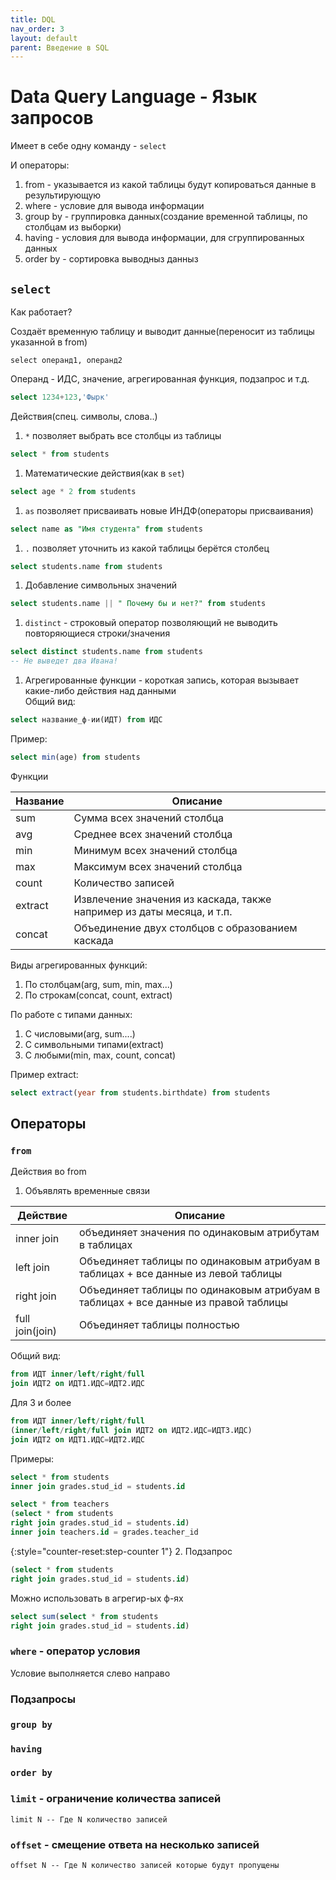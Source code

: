 ```yaml
---
title: DQL
nav_order: 3
layout: default
parent: Введение в SQL
---
```

# Data Query Language - Язык запросов 

Имеет в себе одну команду - `select`

И операторы:
1. from - указывается из какой таблицы будут копироваться данные в результирующую
2. where - условие для вывода информации
3. group by - группировка данных(создание временной таблицы, по столбцам из выборки)
4. having - условия для вывода информации, для сгруппированных данных
5. order by - сортировка выводныз данныз

## `select`

Как работает?

Создаёт временную таблицу и выводит данные(переносит из таблицы указанной в from)
```
select операнд1, операнд2
```
Операнд - ИДС, значение, агрегированная функция, подзапрос и т.д.

 ```sql
 select 1234+123,'Фырк'
 ```

Действия(спец. символы, слова..)

1. `*` позволяет выбрать все столбцы из таблицы
```sql
select * from students
```
1. Математические действия(как в `set`)
```sql
select age * 2 from students
```
1. `as` позволяет присваивать новые ИНДФ(операторы присваивания)
```sql
select name as "Имя студента" from students
```
1. `.` позволяет уточнить из какой таблицы берётся столбец
```sql
select students.name from students
```
1. Добавление символьных значений
```sql
select students.name || " Почему бы и нет?" from students
```
1. `distinct` - строковый оператор позволяющий не выводить повторяющиеся строки/значения
```sql
select distinct students.name from students
-- Не выведет два Ивана!
```
1. Агрегированные функции - короткая запись, которая вызывает какие-либо действия над данными<br>Общий вид:
```sql
select название_ф-ии(ИДТ) from ИДС
```
Пример:
```sql
select min(age) from students
```
Функции

| Название | Описание                                                              |
| -------- | --------------------------------------------------------------------- |
| sum      | Сумма всех значений столбца                                           |
| avg      | Среднее всех значений столбца                                         |
| min      | Минимум всех значений столбца                                         |
| max      | Максимум всех значений столбца                                        |
| count    | Количество записей                                                    |
| extract  | Извлечение значения из каскада, также например из даты месяца, и т.п. |
| concat   | Объединение двух столбцов с образованием каскада                      |

Виды агрегированных функций:
1. По столбцам(arg, sum, min, max...)
2. По строкам(concat, count, extract)

По работе с типами данных:
1. С числовыми(arg, sum....)
2. С символьными типами(extract)
3. С любыми(min, max, count, concat)

Пример extract:
```sql
select extract(year from students.birthdate) from students
```

## Операторы

### `from`

Действия во from
1. Объявлять временные связи

| Действие        | Описание                                                                            |
| --------------- | ----------------------------------------------------------------------------------- |
| inner join      | объединяет значения по одинаковым атрибутам в таблицах                              |
| left join       | Объединяет таблицы по одинаковым атрибуам в таблицах + все данные из левой таблицы  |
| right join      | Объединяет таблицы по одинаковым атрибуам в таблицах + все данные из правой таблицы |
| full join(join) | Объединяет таблицы полностью                                                        |

Общий вид:
```sql
from ИДТ inner/left/right/full 
join ИДТ2 on ИДТ1.ИДС=ИДТ2.ИДС
```

Для 3 и более
```sql
from ИДТ inner/left/right/full 
(inner/left/right/full join ИДТ2 on ИДТ2.ИДС=ИДТ3.ИДС) 
join ИДТ2 on ИДТ1.ИДС=ИДТ2.ИДС
```

Примеры:
```sql
select * from students
inner join grades.stud_id = students.id
```

```sql
select * from teachers 
(select * from students
right join grades.stud_id = students.id) 
inner join teachers.id = grades.teacher_id
```

{:style="counter-reset:step-counter 1"}
2. Подзапрос

```sql
(select * from students
right join grades.stud_id = students.id) 
```
Можно использовать в агрегир-ых ф-ях
```sql
select sum(select * from students
right join grades.stud_id = students.id) 
```
### `where` - оператор условия

Условие выполняется слево направо

### Подзапросы
### `group by`

### `having`

### `order by`


### `limit` - ограничение количества записей
```
limit N -- Где N количество записей
```

### `offset` - смещение ответа на несколько записей
```
offset N -- Где N количество записей которые будут пропущены
```
